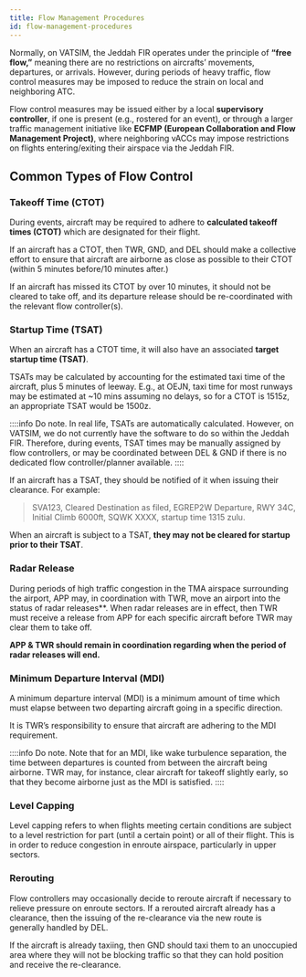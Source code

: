 ```yaml
---
title: Flow Management Procedures
id: flow-management-procedures
---
```

Normally, on VATSIM, the Jeddah FIR operates under the principle of **“free flow,”** meaning there are no restrictions on aircrafts’ movements, departures, or arrivals. However, during periods of heavy traffic, flow control measures may be imposed to reduce the strain on local and neighboring ATC.

Flow control measures may be issued either by a local **supervisory controller**, if one is present (e.g., rostered for an event), or through a larger traffic management initiative like **ECFMP (European Collaboration and Flow Management Project)**, where neighboring vACCs may impose restrictions on flights entering/exiting their airspace via the Jeddah FIR.

## Common Types of Flow Control
### Takeoff Time (CTOT)
During events, aircraft may be required to adhere to **calculated takeoff times (CTOT)** which are designated for their flight.

If an aircraft has a CTOT, then TWR, GND, and DEL should make a collective effort to ensure that aircraft are airborne as close as possible to their CTOT (within 5 minutes before/10 minutes after.)

If an aircraft has missed its CTOT by over 10 minutes, it should not be cleared to take off, and its departure release should be re-coordinated with the relevant flow controller(s).

### Startup Time (TSAT)
When an aircraft has a CTOT time, it will also have an associated **target startup time (TSAT)**.

TSATs may be calculated by accounting for the estimated taxi time of the aircraft, plus 5 minutes of leeway. E.g., at OEJN, taxi time for most runways may be estimated at ~10 mins assuming no delays, so for a CTOT is 1515z, an appropriate TSAT would be 1500z.

::::info Do note.
In real life, TSATs are automatically calculated. However, on VATSIM, we do not currently have the software to do so within the Jeddah FIR. Therefore, during events, TSAT times may be manually assigned by flow controllers, or may be coordinated between DEL & GND if there is no dedicated flow controller/planner available.
::::

If an aircraft has a TSAT, they should be notified of it when issuing their clearance. For example:

> SVA123, Cleared Destination as filed, EGREP2W Departure, RWY 34C, Initial Climb 6000ft, SQWK XXXX, startup time 1315 zulu.

When an aircraft is subject to a TSAT, **they may not be cleared for startup prior to their TSAT**.

### Radar Release
During periods of high traffic congestion in the TMA airspace surrounding the airport, APP may, in coordination with TWR, move an airport into the status of radar releases**. When radar releases are in effect, then TWR must receive a release from APP for each specific aircraft before TWR may clear them to take off.

**APP & TWR should remain in coordination regarding when the period of radar releases will end.**

### Minimum Departure Interval (MDI)
A minimum departure interval (MDI) is a minimum amount of time which must elapse between two departing aircraft going in a specific direction.

It is TWR’s responsibility to ensure that aircraft are adhering to the MDI requirement.

::::info Do note.
Note that for an MDI, like wake turbulence separation, the time between departures is counted from between the aircraft being airborne. TWR may, for instance, clear aircraft for takeoff slightly early, so that they become airborne just as the MDI is satisfied.
::::

### Level Capping
Level capping refers to when flights meeting certain conditions are subject to a level restriction for part (until a certain point) or all of their flight. This is in order to reduce congestion in enroute airspace, particularly in upper sectors.

### Rerouting
Flow controllers may occasionally decide to reroute aircraft if necessary to relieve pressure on enroute sectors. If a rerouted aircraft already has a clearance, then the issuing of the re-clearance via the new route is generally handled by DEL.
 
If the aircraft is already taxiing, then GND should taxi them to an unoccupied area where they will not be blocking traffic so that they can hold position and receive the re-clearance.